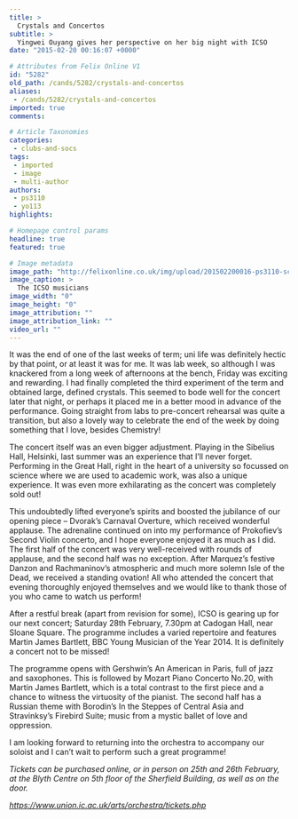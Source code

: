 ```yaml
---
title: >
  Crystals and Concertos
subtitle: >
  Yingwei Ouyang gives her perspective on her big night with ICSO
date: "2015-02-20 00:16:07 +0000"

# Attributes from Felix Online V1
id: "5282"
old_path: /cands/5282/crystals-and-concertos
aliases:
 - /cands/5282/crystals-and-concertos
imported: true
comments:

# Article Taxonomies
categories:
 - clubs-and-socs
tags:
 - imported
 - image
 - multi-author
authors:
 - ps3110
 - yo113
highlights:

# Homepage control params
headline: true
featured: true

# Image metadata
image_path: "http://felixonline.co.uk/img/upload/201502200016-ps3110-screen-shot-2015-02-20-at-00.15.43.png"
image_caption: >
  The ICSO musicians
image_width: "0"
image_height: "0"
image_attribution: ""
image_attribution_link: ""
video_url: ""
---
```


It was the end of one of the last weeks of term; uni life was definitely hectic by that point, or at least it was for me. It was lab week, so although I was knackered from a long week of afternoons at the bench, Friday was exciting and rewarding. I had finally completed the third experiment of the term and obtained large, defined crystals. This seemed to bode well for the concert later that night, or perhaps it placed me in a better mood in advance of the performance. Going straight from labs to pre-concert rehearsal was quite a transition, but also a lovely way to celebrate the end of the week by doing something that I love, besides Chemistry!

The concert itself was an even bigger adjustment. Playing in the Sibelius Hall, Helsinki, last summer was an experience that I’ll never forget. Performing in the Great Hall, right in the heart of a university so focussed on science where we are used to academic work, was also a unique experience. It was even more exhilarating as the concert was completely sold out!

This undoubtedly lifted everyone’s spirits and boosted the jubilance of our opening piece – Dvorak’s Carnaval Overture, which received wonderful applause. The adrenaline continued on into my performance of Prokofiev’s Second Violin concerto, and I hope everyone enjoyed it as much as I did. The first half of the concert was very well-received with rounds of applause, and the second half was no exception. After Marquez’s festive Danzon and Rachmaninov’s atmospheric and much more solemn Isle of the Dead, we received a standing ovation! All who attended the concert that evening thoroughly enjoyed themselves and we would like to thank those of you who came to watch us perform!

After a restful break (apart from revision for some), ICSO is gearing up for our next concert; Saturday 28th February, 7.30pm at Cadogan Hall, near Sloane Square. The programme includes a varied repertoire and features Martin James Bartlett, BBC Young Musician of the Year 2014. It is definitely a concert not to be missed!

The programme opens with Gershwin’s An American in Paris, full of jazz and saxophones. This is followed by Mozart Piano Concerto No.20, with Martin James Bartlett, which is a total contrast to the first piece and a chance to witness the virtuosity of the pianist. The second half has a Russian theme with Borodin’s In the Steppes of Central Asia and Stravinksy’s Firebird Suite; music from a mystic ballet of love and oppression.

I am looking forward to returning into the orchestra to accompany our soloist and I can’t wait to perform such a great programme!

_Tickets can be purchased online, or in person on 25th and 26th February, at the Blyth Centre on 5th floor of the Sherfield Building, as well as on the door._

_https://www.union.ic.ac.uk/arts/orchestra/tickets.php_
